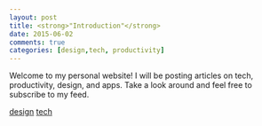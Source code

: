 ```yaml
---
layout: post
title: <strong>"Introduction"</strong>
date: 2015-06-02
comments: true
categories: [design,tech, productivity]
---
```


Welcome to my personal website! I will be posting articles on tech, productivity, design, and apps. Take a look around and feel free to subscribe to my feed.

<a href="#" class="myButton">design</a>
  <a href="#" class="tag">tech</a>
